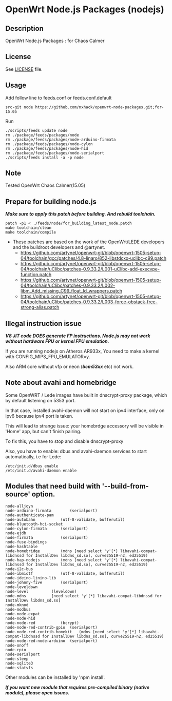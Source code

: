 # OpenWrt Node.js Packages (nodejs)

## Description

OpenWrt Node.js Packages : for Chaos Calmer

## License

See [LICENSE](LICENSE) file.

## Usage

Add follow line to feeds.conf or feeds.conf.default
```
src-git node https://github.com/nxhack/openwrt-node-packages.git;for-15.05
```

Run
```
./scripts/feeds update node
rm ./package/feeds/packages/node
rm ./package/feeds/packages/node-arduino-firmata
rm ./package/feeds/packages/node-cylon
rm ./package/feeds/packages/node-hid
rm ./package/feeds/packages/node-serialport
./scripts/feeds install -a -p node
```

## Note
Tested OpenWrt Chaos Calmer(15.05)

## Prepare for building node.js

***Make sure to apply this patch before building. And rebuild toolchain.***

```
patch -p1 < ./feeds/node/for_building_latest_node.patch
make toolchain/clean
make toolchain/compile
```

* These patches are based on the work of the OpenWrt/LEDE developers and the buildroot developers and @artynet.
   + https://github.com/artynet/openwrt-git/blob/openwrt-1505-setup-04/toolchain/gcc/patches/4.8-linaro/852-libstdcxx-uclibc-c99.patch
   + https://github.com/artynet/openwrt-git/blob/openwrt-1505-setup-04/toolchain/uClibc/patches-0.9.33.2/L001-uClibc-add-execvpe-function.patch
   + https://github.com/artynet/openwrt-git/blob/openwrt-1505-setup-04/toolchain/uClibc/patches-0.9.33.2/L002-libm_Add_missing_C99_float_ld_wrappers.patch
   + https://github.com/artynet/openwrt-git/blob/openwrt-1505-setup-04/toolchain/uClibc/patches-0.9.33.2/L003-force-obstack-free-strong-alias.patch

## Illegal instruction issue

***V8 JIT code DOES generate FP instructions. Node.js may not work without hardware FPU or kernel FPU emulation.***

If you are running nodejs on Atheros AR933x, You need to make a kernel with CONFIG_MIPS_FPU_EMULATOR=y.

Also ARM core without vfp or neon (***bcm53xx*** etc) not work.

## Note about avahi and homebridge
Some OpenWRT / Lede images have built in dnscrypt-proxy package, which by default listening on 5353 port.

In that case, installed avahi-daemon will not start on ipv4 interface, only on ipv6 because ipv4 port is taken.

This will lead to strange issue: your homebrdge accessory will be visible in 'Home' app, but can't finish pairing.

To fix this, you have to stop and disable dnscrypt-proxy

Also, you have to enable: dbus and avahi-daemon services to start automatically, i.e for Lede:

```
/etc/init.d/dbus enable
/etc/init.d/avahi-daemon enable
```

## Modules that need build with '--build-from-source' option.
```
node-alljoyn
node-arduino-firmata		(serialport)
node-authenticate-pam
node-autobahn			(utf-8-validate, bufferutil)
node-bluetooth-hci-socket
node-cylon-firmata		(serialport)
node-ejdb
node-firmata			(serialport)
node-fuse-bindings
node-hashtable
node-homebridge			(mdns [need select 'y'[*] libavahi-compat-libdnssd for InstallDev libdns_sd.so], curve25519-n2, ed25519)
node-hap-nodejs			(mdns [need select 'y'[*] libavahi-compat-libdnssd for InstallDev libdns_sd.so], curve25519-n2, ed25519)
node-i2c-bus
node-ibmiotf			(utf-8-validate, bufferutil)
node-ideino-linino-lib
node-johnny-five		(serialport)
node-leveldown
node-level			(leveldown)
node-mdns			[need select 'y'[*] libavahi-compat-libdnssd for InstallDev libdns_sd.so]
node-mknod
node-modbus
node-node-expat
node-node-hid
node-node-red			(bcrypt)
node-node-red-contrib-gpio	(serialport)
node-node-red-contrib-homekit	(mdns [need select 'y'[*] libavahi-compat-libdnssd for InstallDev libdns_sd.so], curve25519-n2, ed25519)
node-node-red-node-arduino	(serialport)
node-onoff
node-rpio
node-serialport
node-sleep
node-sqlite3
node-statvfs
```
Other modules can be installed by 'npm install'.

***If you want new module that requires pre-compiled binary (native module), please open issues.***
